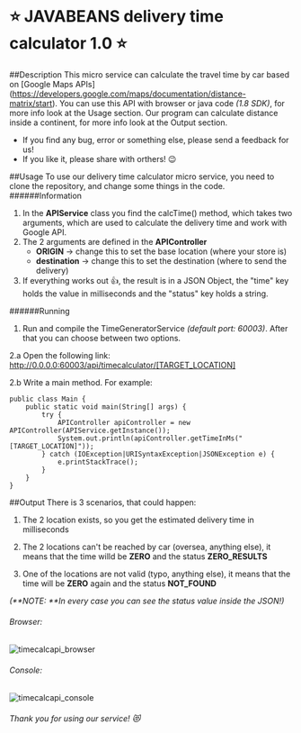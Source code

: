 # :star: JAVABEANS delivery time calculator 1.0 :star:
##Description
This micro service can calculate the travel time by car based on [Google Maps APIs]
(https://developers.google.com/maps/documentation/distance-matrix/start).
You can use this API with browser or java code *(1.8 SDK)*, for more info look at the Usage section.
Our program can calculate distance inside a continent, for more info look at the Output section.
* If you find any bug, error or something else, please send a feedback for us!
* If you like it, please share with orthers! :wink:

##Usage
To use our delivery time calculator micro service, you need to clone the repository, and change some things in the code.
######Information
1. In the **APIService** class you find the calcTime() method, which takes two arguments, which are used to calculate the delivery time and work with Google API.
2. The 2 arguments are defined in the **APIController**
    * **ORIGIN** -> change this to set the base location (where your store is)
    * **destination** -> change this to set the destination (where to send the delivery)
3. If everything works out :thumbsup:, the result is in a JSON Object, the "time" key holds the value in milliseconds and
  the "status" key holds a string.

######Running
1. Run and compile the TimeGeneratorService *(default port: 60003)*. After that you can choose between two options.

  2.a Open the following link: http://0.0.0.0:60003/api/timecalculator/[TARGET_LOCATION]

  2.b Write a main method. For example:

  ```
  public class Main {
      public static void main(String[] args) {
          try {
              APIController apiController = new APIController(APIService.getInstance());
              System.out.println(apiController.getTimeInMs("[TARGET_LOCATION]"));
          } catch (IOException|URISyntaxException|JSONException e) {
              e.printStackTrace();
          }
      }
  }
  ```

##Output
There is 3 scenarios, that could happen:

1. The 2 location exists, so you get the estimated delivery time in milliseconds

2. The 2 locations can't be reached by car (oversea, anything else), it means that the time willd be **ZERO** and the status **ZERO_RESULTS**

3. One of the locations are not valid (typo, anything else), it means that the time will be **ZERO** again and the status **NOT_FOUND**

_(**NOTE: **In every case you can see the status value inside the JSON!)_

###### Browser:
![timecalcapi_browser](https://cloud.githubusercontent.com/assets/19217964/21643269/ac0de082-d287-11e6-9781-dd4ba350a7fc.png)
###### Console:
![timecalcapi_console](https://cloud.githubusercontent.com/assets/19217964/21643280/b53340bc-d287-11e6-9123-183002034180.png)

###### Thank you for using our service! :heart_eyes_cat: